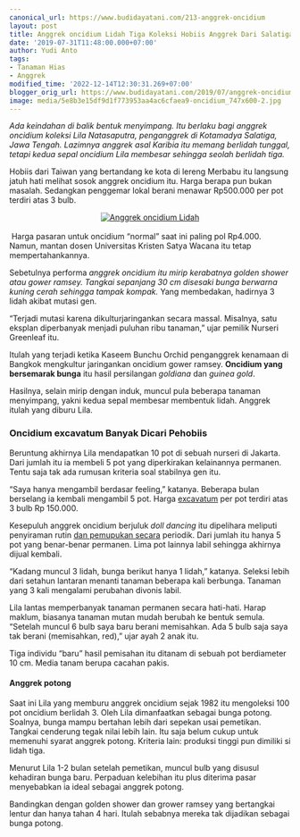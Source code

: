 ```yaml
---
canonical_url: https://www.budidayatani.com/213-anggrek-oncidium
layout: post
title: Anggrek oncidium Lidah Tiga Koleksi Hobiis Anggrek Dari Salatiga
date: '2019-07-31T11:48:00.000+07:00'
author: Yudi Anto
tags:
- Tanaman Hias
- Anggrek
modified_time: '2022-12-14T12:30:31.269+07:00'
blogger_orig_url: https://www.budidayatani.com/2019/07/anggrek-oncidium-lidah-tiga-koleksi.html
image: media/5e8b3e15df9d1f773953aa4ac6cfaea9-oncidium_747x600-2.jpg
---
```

<p><i>Ada keindahan di balik bentuk menyimpang. Itu berlaku bagi&nbsp;anggrek oncidium koleksi Lila Natasaputra, penganggrek di Kotamadya Salatiga, Jawa Tengah. Lazimnya anggrek asal Karibia itu memang berlidah tunggal, tetapi kedua sepal oncidium Lila membesar sehingga seolah berlidah tiga.</i></p><p>Hobiis dari Taiwan yang bertandang ke kota di lereng Merbabu itu langsung jatuh hati melihat sosok&nbsp;anggrek oncidium itu. Harga berapa pun bukan masalah. Sedangkan penggemar lokal berani menawar Rp500.000 per pot terdiri atas 3 bulb.&nbsp;</p><p></p><div style="clear: both; text-align: center;"><a href="https://blogger.googleusercontent.com/img/b/R29vZ2xl/AVvXsEjzU9VtwgJn5SCvV-mBdlM5f23GjEu-cI0cXSn1zL-NjrQ-vQfRJjc4e8k12jUZ73JQyVl-JvySS2REaV13Bd3cj2MuUprJMkaeoMrOyglmRQW7HaCUk0Gx2-IYqo7RaXnToJKS6ES4iEtA/s448/oncidium_747x600-2.jpg" style="margin-left: 1em; margin-right: 1em;"><img alt="Anggrek oncidium Lidah" border="0" data-original-height="360" data-original-width="448" src="https://blogger.googleusercontent.com/img/b/R29vZ2xl/AVvXsEjzU9VtwgJn5SCvV-mBdlM5f23GjEu-cI0cXSn1zL-NjrQ-vQfRJjc4e8k12jUZ73JQyVl-JvySS2REaV13Bd3cj2MuUprJMkaeoMrOyglmRQW7HaCUk0Gx2-IYqo7RaXnToJKS6ES4iEtA/s16000/oncidium_747x600-2.jpg" title="Anggrek oncidium" /></a></div><br />&nbsp;Harga pasaran untuk oncidium “normal” saat ini paling pol Rp4.000. Namun, mantan dosen Universitas Kristen Satya Wacana itu tetap mempertahankannya.<p></p><p>Sebetulnya performa&nbsp;<i>anggrek oncidium itu mirip kerabatnya golden shower atau gower ramsey. Tangkai sepanjang 30 cm disesaki bunga berwarna kuning cerah sehingga tampak kompak.</i> Yang membedakan, hadirnya 3 lidah akibat mutasi gen.&nbsp;</p><p>“Terjadi mutasi karena dikulturjaringankan secara massal. Misalnya, satu eksplan diperbanyak menjadi puluhan ribu tanaman,” ujar pemilik Nurseri Greenleaf itu.</p><p>Itulah yang terjadi ketika Kaseem Bunchu Orchid penganggrek kenamaan di Bangkok mengkultur jaringankan oncidium gower ramsey. <b>Oncidium yang bersemarak bunga</b> itu hasil persilangan <i>goldiana</i> dan <i>guinea gold</i>.&nbsp;</p><p>Hasilnya, selain mirip dengan induk, muncul pula beberapa tanaman menyimpang, yakni kedua sepal membesar membentuk lidah. Anggrek itulah yang diburu Lila.</p><h3>Oncidium excavatum Banyak Dicari Pehobiis</h3><p>Beruntung akhirnya Lila mendapatkan 10 pot di sebuah nurseri di Jakarta. Dari jumlah itu ia membeli 5 pot yang diperkirakan kelainannya permanen. Tentu saja tak ada rumusan kriteria soal stabilnya gen itu.&nbsp;</p><p>“Saya hanya mengambil berdasar feeling,” katanya. Beberapa bulan berselang ia kembali mengambil 5 pot. Harga <a href="https://www.orchidweb.com/orchids/oncidiinae/species/oncidium-excavatum">excavatum</a> per pot terdiri atas 3 bulb Rp 150.000.</p><p>Kesepuluh anggrek oncidium berjuluk <i>doll dancing</i> itu dipelihara meliputi penyiraman rutin <a data-wpil-post-to-="data-wpil-post-to-" href="https://www.budidayatani.com/2019/07/tips-dan-trik-agar-tabulampot-tumbuh.html" style="width: auto;">dan pemupukan secara</a> periodik. Dari jumlah itu hanya 5 pot yang benar-benar permanen. Lima pot lainnya labil sehingga akhirnya dijual kembali.&nbsp;</p><p>“Kadang muncul 3 lidah, bunga berikut hanya 1 lidah,” katanya. Seleksi lebih dari setahun lantaran menanti tanaman beberapa kali berbunga. Tanaman yang 3 kali mengalami perubahan divonis labil.</p><p>Lila lantas memperbanyak tanaman permanen secara hati-hati. Harap maklum, biasanya tanaman mutan mudah berubah ke bentuk semula. “Setelah muncul 6 bulb saya baru berani memisahkan. Ada 5 bulb saja saya tak berani (memisahkan, red),” ujar ayah 2 anak itu.&nbsp;</p><p>Tiga individu “baru” hasil pemisahan itu ditanam di sebuah pot berdiameter 10 cm. Media tanam berupa cacahan pakis.</p><h4>Anggrek potong</h4><p>Saat ini Lila yang memburu anggrek oncidium sejak 1982 itu mengoleksi 100 pot oncidium berlidah 3. Oleh Lila dimanfaatkan sebagai bunga potong. Soalnya, bunga mampu bertahan lebih dari sepekan usai pemetikan. Tangkai cenderung tegak nilai lebih lain. Itu saja belum cukup untuk memenuhi syarat anggrek potong. Kriteria lain: produksi tinggi pun dimiliki si lidah tiga.</p><p>Menurut Lila 1-2 bulan setelah pemetikan, muncul bulb yang disusul kehadiran bunga baru. Perpaduan kelebihan itu plus diterima pasar menyebabkan ia ideal sebagai anggrek potong.&nbsp;</p><p>Bandingkan dengan golden shower dan grower ramsey yang bertangkai lentur dan hanya tahan 4 hari. Itulah sebabnya mereka tak dijadikan sebagai bunga potong.</p><p></p>